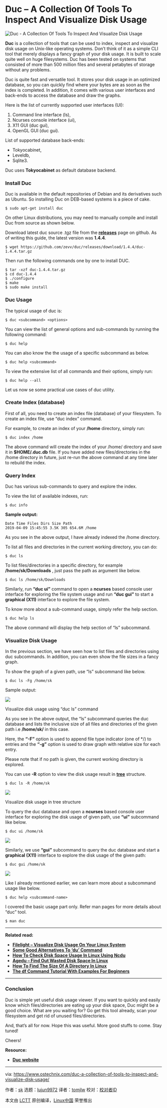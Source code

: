 [#]: collector: (lujun9972)
[#]: translator: (tomjlw)
[#]: reviewer: ( )
[#]: publisher: ( )
[#]: url: ( )
[#]: subject: (Duc – A Collection Of Tools To Inspect And Visualize Disk Usage)
[#]: via: (https://www.ostechnix.com/duc-a-collection-of-tools-to-inspect-and-visualize-disk-usage/)
[#]: author: (sk https://www.ostechnix.com/author/sk/)

Duc – A Collection Of Tools To Inspect And Visualize Disk Usage
======

![Duc - A Collection Of Tools To Inspect And Visualize Disk Usage][1]

**Duc** is a collection of tools that can be used to index, inspect and visualize disk usage on Unix-like operating systems. Don’t think of it as a simple CLI tool that merely displays a fancy graph of your disk usage. It is built to scale quite well on huge filesystems. Duc has been tested on systems that consisted of more than 500 million files and several petabytes of storage without any problems.

Duc is quite fast and versatile tool. It stores your disk usage in an optimized database, so you can quickly find where your bytes are as soon as the index is completed. In addition, it comes with various user interfaces and back-ends to access the database and draw the graphs.

Here is the list of currently supported user interfaces (UI):

  1. Command line interface (ls),
  2. Ncurses console interface (ui),
  3. X11 GUI (duc gui),
  4. OpenGL GUI (duc gui).



List of supported database back-ends:

  * Tokyocabinet,
  * Leveldb,
  * Sqlite3.



Duc uses **Tokyocabinet** as default database backend.

### Install Duc

Duc is available in the default repositories of Debian and its derivatives such as Ubuntu. So installing Duc on DEB-based systems is a piece of cake.

```
$ sudo apt-get install duc
```

On other Linux distributions, you may need to manually compile and install Duc from source as shown below.

Download latest duc source .tgz file from the [**releases**][2] page on github. As of writing this guide, the latest version was **1.4.4**.

```
$ wget https://github.com/zevv/duc/releases/download/1.4.4/duc-1.4.4.tar.gz
```

Then run the following commands one by one to install DUC.

```
$ tar -xzf duc-1.4.4.tar.gz
$ cd duc-1.4.4
$ ./configure
$ make
$ sudo make install
```

### Duc Usage

The typical usage of duc is:

```
$ duc <subcommand> <options>
```

You can view the list of general options and sub-commands by running the following command:

```
$ duc help
```

You can also know the the usage of a specific subcommand as below.

```
$ duc help <subcommand>
```

To view the extensive list of all commands and their options, simply run:

```
$ duc help --all
```

Let us now se some practical use cases of duc utility.

### Create Index (database)

First of all, you need to create an index file (database) of your filesystem. To create an index file, use “duc index” command.

For example, to create an index of your **/home** directory, simply run:

```
$ duc index /home
```

The above command will create the index of your /home/ directory and save it in **$HOME/.duc.db** file. If you have added new files/directories in the /home directory in future, just re-run the above command at any time later to rebuild the index.

### Query Index

Duc has various sub-commands to query and explore the index.

To view the list of available indexes, run:

```
$ duc info
```

**Sample output:**

```
Date Time Files Dirs Size Path
2019-04-09 15:45:55 3.5K 305 654.6M /home
```

As you see in the above output, I have already indexed the /home directory.

To list all files and directories in the current working directory, you can do:

```
$ duc ls
```

To list files/directories in a specific directory, for example **/home/sk/Downloads** , just pass the path as argument like below.

```
$ duc ls /home/sk/Downloads
```

Similarly, run **“duc ui”** command to open a **ncurses** based console user interface for exploring the file system usage and run **“duc gui”** to start a **graphical (X11)** interface to explore the file system.

To know more about a sub-command usage, simply refer the help section.

```
$ duc help ls
```

The above command will display the help section of “ls” subcommand.

### Visualize Disk Usage

In the previous section, we have seen how to list files and directories using duc subcommands. In addition, you can even show the file sizes in a fancy graph.

To show the graph of a given path, use “ls” subcommand like below.

```
$ duc ls -Fg /home/sk
```

Sample output:

![][3]

Visualize disk usage using “duc ls” command

As you see in the above output, the “ls” subcommand queries the duc database and lists the inclusive size of all
files and directories of the given path i.e **/home/sk/** in this case.

Here, the **“-F”** option is used to append file type indicator (one of */) to entries and the **“-g”** option is used to draw graph with relative size for each entry.

Please note that if no path is given, the current working directory is explored.

You can use **-R** option to view the disk usage result in [**tree**][4] structure.

```
$ duc ls -R /home/sk
```

![][5]

Visualize disk usage in tree structure

To query the duc database and open a **ncurses** based console user interface for exploring the disk usage of given path, use **“ui”** subcommand like below.

```
$ duc ui /home/sk
```

![][6]

Similarly, we use **“gui”** subcommand to query the duc database and start a **graphical (X11)** interface to explore the disk usage of the given path:

```
$ duc gui /home/sk
```

![][7]

Like I already mentioned earlier, we can learn more about a subcommand usage like below.

```
$ duc help <subcommand-name>
```

I covered the basic usage part only. Refer man pages for more details about “duc” tool.

```
$ man duc
```

* * *

**Related read:**

  * [**Filelight – Visualize Disk Usage On Your Linux System**][8]
  * [**Some Good Alternatives To ‘du’ Command**][9]
  * [**How To Check Disk Space Usage In Linux Using Ncdu**][10]
  * [**Agedu – Find Out Wasted Disk Space In Linux**][11]
  * [**How To Find The Size Of A Directory In Linux**][12]
  * [**The df Command Tutorial With Examples For Beginners**][13]



* * *

### Conclusion

Duc is simple yet useful disk usage viewer. If you want to quickly and easily know which files/directories are eating up your disk space, Duc might be a good choice. What are you waiting for? Go get this tool already, scan your filesystem and get rid of unused files/directories.

And, that’s all for now. Hope this was useful. More good stuffs to come. Stay tuned!

Cheers!

**Resource:**

  * [**Duc website**][14]



--------------------------------------------------------------------------------

via: https://www.ostechnix.com/duc-a-collection-of-tools-to-inspect-and-visualize-disk-usage/

作者：[sk][a]
选题：[lujun9972][b]
译者：[tomjlw](https://github.com/tomjlw)
校对：[校对者ID](https://github.com/校对者ID)

本文由 [LCTT](https://github.com/LCTT/TranslateProject) 原创编译，[Linux中国](https://linux.cn/) 荣誉推出

[a]: https://www.ostechnix.com/author/sk/
[b]: https://github.com/lujun9972
[1]: https://www.ostechnix.com/wp-content/uploads/2019/04/duc-720x340.png
[2]: https://github.com/zevv/duc/releases
[3]: http://www.ostechnix.com/wp-content/uploads/2019/04/duc-1-1.png
[4]: https://www.ostechnix.com/view-directory-tree-structure-linux/
[5]: http://www.ostechnix.com/wp-content/uploads/2019/04/duc-2.png
[6]: http://www.ostechnix.com/wp-content/uploads/2019/04/duc-3.png
[7]: http://www.ostechnix.com/wp-content/uploads/2019/04/duc-4.png
[8]: https://www.ostechnix.com/filelight-visualize-disk-usage-on-your-linux-system/
[9]: https://www.ostechnix.com/some-good-alternatives-to-du-command/
[10]: https://www.ostechnix.com/check-disk-space-usage-linux-using-ncdu/
[11]: https://www.ostechnix.com/agedu-find-out-wasted-disk-space-in-linux/
[12]: https://www.ostechnix.com/find-size-directory-linux/
[13]: https://www.ostechnix.com/the-df-command-tutorial-with-examples-for-beginners/
[14]: https://duc.zevv.nl/
